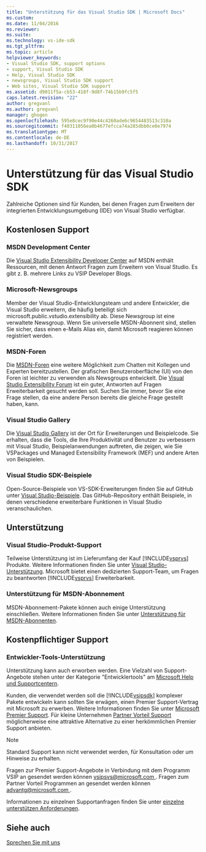 ```yaml
---
title: "Unterstützung für das Visual Studio SDK | Microsoft Docs"
ms.custom: 
ms.date: 11/04/2016
ms.reviewer: 
ms.suite: 
ms.technology: vs-ide-sdk
ms.tgt_pltfrm: 
ms.topic: article
helpviewer_keywords:
- Visual Studio SDK, support options
- support, Visual Studio SDK
- Help, Visual Studio SDK
- newsgroups, Visual Studio SDK support
- Web sites, Visual Studio SDK support
ms.assetid: d9011f5a-cb53-418f-9d8f-74b15b9fc5f5
caps.latest.revision: "22"
author: gregvanl
ms.author: gregvanl
manager: ghogen
ms.openlocfilehash: 595e8cec9f90e44c4260ade6c9654483513c310a
ms.sourcegitcommit: f40311056ea0b4677efcca74a285dbb0ce0e7974
ms.translationtype: MT
ms.contentlocale: de-DE
ms.lasthandoff: 10/31/2017
---
```

# <a name="support-for-the-visual-studio-sdk"></a>Unterstützung für das Visual Studio SDK
Zahlreiche Optionen sind für Kunden, bei denen Fragen zum Erweitern der integrierten Entwicklungsumgebung (IDE) von Visual Studio verfügbar.  
  
## <a name="free-support"></a>Kostenlosen Support  
  
### <a name="msdn-development-center"></a>MSDN Development Center  
 Die [Visual Studio Extensibility Developer Center](http://go.microsoft.com/fwlink/?LinkID=84381) auf MSDN enthält Ressourcen, mit denen Antwort Fragen zum Erweitern von Visual Studio. Es gibt z. B. mehrere Links zu VSIP Developer Blogs.  
  
### <a name="microsoft-newsgroups"></a>Microsoft-Newsgroups  
 Member der Visual Studio-Entwicklungsteam und andere Entwickler, die Visual Studio erweitern, die häufig beteiligt sich microsoft.public.vstudio.extensibility ab. Diese Newsgroup ist eine verwaltete Newsgroup. Wenn Sie universelle MSDN-Abonnent sind, stellen Sie sicher, dass einen e-Mails Alias ein, damit Microsoft reagieren können registriert werden.  
  
### <a name="msdn-forums"></a>MSDN-Foren  
 Die [MSDN-Foren](http://go.microsoft.com/fwlink/?LinkID=76632) eine weitere Möglichkeit zum Chatten mit Kollegen und Experten bereitzustellen. Der grafischen Benutzeroberfläche (UI) von den Foren ist leichter zu verwenden als Newsgroups entwickelt. Die [Visual Studio Extensibility Forum](http://go.microsoft.com/fwlink/?LinkID=121964) ist ein guter, Antworten auf Fragen Erweiterbarkeit gesucht werden soll. Suchen Sie immer, bevor Sie eine Frage stellen, da eine andere Person bereits die gleiche Frage gestellt haben, kann.  
  
### <a name="visual-studio-gallery"></a>Visual Studio Gallery  
 Die [Visual Studio Gallery](http://visualstudiogallery.msdn.microsoft.com/) ist der Ort für Erweiterungen und Beispielcode. Sie erhalten, dass die Tools, die Ihre Produktivität und Benutzer zu verbessern mit Visual Studio, Beispielanwendungen auftreten, die zeigen, wie Sie VSPackages und Managed Extensibility Framework (MEF) und andere Arten von Beispielen.  
  
### <a name="visual-studio-sdk-samples"></a>Visual Studio SDK-Beispiele

Open-Source-Beispiele von VS-SDK-Erweiterungen finden Sie auf GitHub unter [Visual Studio-Beispiele](https://github.com/Microsoft/VSSDK-Extensibility-Samples). Das GitHub-Repository enthält Beispiele, in denen verschiedene erweiterbare Funktionen in Visual Studio veranschaulichen.

## <a name="included-support"></a>Unterstützung  
  
### <a name="visual-studio-product-support"></a>Visual Studio-Produkt-Support  
 Teilweise Unterstützung ist im Lieferumfang der Kauf [!INCLUDE[vsprvs](../code-quality/includes/vsprvs_md.md)] Produkte. Weitere Informationen finden Sie unter [Visual Studio-Unterstützung](http://msdn.microsoft.com/vstudio/cc136615.aspx). Microsoft bietet einen dedizierten Support-Team, um Fragen zu beantworten [!INCLUDE[vsprvs](../code-quality/includes/vsprvs_md.md)] Erweiterbarkeit.  
  
### <a name="msdn-subscription-support"></a>Unterstützung für MSDN-Abonnement  
 MSDN-Abonnement-Pakete können auch einige Unterstützung einschließen. Weitere Informationen finden Sie unter [Unterstützung für MSDN-Abonnenten](https://msdn.microsoft.com/subscriptions/aa718661.aspx).  
  
## <a name="paid-support"></a>Kostenpflichtiger Support  
  
### <a name="developer-tools-support"></a>Entwickler-Tools-Unterstützung  
 Unterstützung kann auch erworben werden. Eine Vielzahl von Support-Angebote stehen unter der Kategorie "Entwicklertools" am [Microsoft Help und Supportcentern](http://go.microsoft.com/fwlink/?LinkID=82383).  
  
 Kunden, die verwendet werden soll die [!INCLUDE[vsipsdk](../extensibility/includes/vsipsdk_md.md)] komplexer Pakete entwickeln kann sollten Sie erwägen, einen Premier Support-Vertrag mit Microsoft zu erwerben. Weitere Informationen finden Sie unter [Microsoft Premier Support](http://go.microsoft.com/fwlink/?LinkID=76660). Für kleine Unternehmen [Partner Vorteil Support](http://www.microsoft.com/services/microsoftservices/srv_mspa.mspx) möglicherweise eine attraktive Alternative zu einer herkömmlichen Premier Support anbieten.  
  
> [!NOTE]
>  Standard Support kann nicht verwendet werden, für Konsultation oder um Hinweise zu erhalten.  
  
 Fragen zur Premier Support-Angebote in Verbindung mit dem Programm VSIP an gesendet werden können [ vsipsvs@microsoft.com ](mailto:vsipsvs@microsoft.com). Fragen zum Partner Vorteil Programmen an gesendet werden können [ advantg@microsoft.com ](mailto:advantg@microsoft.com).  
  
 Informationen zu einzelnen Supportanfragen finden Sie unter [einzelne unterstützen Anforderungen](http://go.microsoft.com/fwlink/?LinkID=82385).  
  
## <a name="see-also"></a>Siehe auch  
 [Sprechen Sie mit uns](../ide/talk-to-us.md)